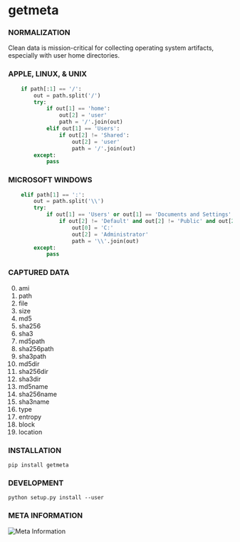 # getmeta

### NORMALIZATION

Clean data is mission-critical for collecting operating system artifacts, especially with user home directories.

### APPLE, LINUX, & UNIX

```python
    if path[:1] == '/':
        out = path.split('/')
        try:
            if out[1] == 'home':
                out[2] = 'user'
                path = '/'.join(out)
            elif out[1] == 'Users':
                if out[2] != 'Shared':
                    out[2] = 'user'
                    path = '/'.join(out)
        except:
            pass
```

### MICROSOFT WINDOWS

```python
    elif path[1] == ':':
        out = path.split('\\')
        try:
            if out[1] == 'Users' or out[1] == 'Documents and Settings':
                if out[2] != 'Default' and out[2] != 'Public' and out[2] != 'All Users' and out[2] != 'Default User':
                    out[0] = 'C:'
                    out[2] = 'Administrator'
                    path = '\\'.join(out)
        except:
            pass
```

### CAPTURED DATA

0. ami
1. path
2. file
3. size
4. md5
5. sha256
6. sha3
7. md5path
8. sha256path
9. sha3path
10. md5dir
11. sha256dir
12. sha3dir
13. md5name
14. sha256name
15. sha3name
16. type
17. entropy
18. block
19. location

### INSTALLATION

```
pip install getmeta
```

### DEVELOPMENT

```
python setup.py install --user
```

### META INFORMATION

![Meta Information](images/metainfo.png)